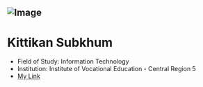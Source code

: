 ![Image](https://github.com/Mon5te2/Mon5te2.github.io/assets/135462462/30cf7b49-aae9-4b11-a0c2-bc605ff9c1bc)
---
# Kittikan Subkhum
+ Field of Study: Information Technology
+ Institution: Institute of Vocational Education - Central Region 5
+ [My Link](HelloWorld)